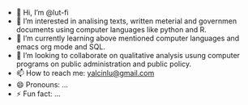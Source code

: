- 👋 Hi, I’m @lut-fi
- 👀 I’m interested in analising texts, written meterial and governmen documents using computer languages like python and R. 
- 🌱 I’m currently learning above mentioned computer languages and emacs org mode and SQL. 
- 💞️ I’m looking to collaborate on qualitative analysis usung computer programs on public administration and public policy. 
- 📫 How to reach me: yalcinlu@gmail.com
- 😄 Pronouns: ...
- ⚡ Fun fact: ...

<!---
lut-fi/lut-fi is a ✨ special ✨ repository because its `README.md` (this file) appears on your GitHub profile.
You can click the Preview link to take a look at your changes.
--->
